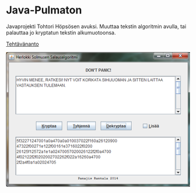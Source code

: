 Java-Pulmaton
=============

Javaprojekti Tohtori Höpsösen avuksi.
Muuttaa tekstin algoritmin avulla, tai palauttaa jo kryptatun tekstin alkumuotoonsa.

[Tehtävänanto](https://github.com/Anchovie/Java-Pulmaton/blob/master/specs.pdf "Tehtävänanto")

![alt text](https://github.com/Anchovie/Java-Pulmaton/blob/master/screenshot.png "screenshot")

